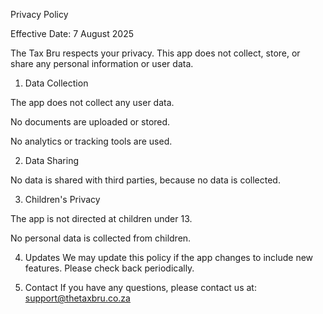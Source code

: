 Privacy Policy

Effective Date: 7 August 2025

The Tax Bru respects your privacy. This app does not collect, store, or share any personal information or user data.

1. Data Collection

The app does not collect any user data.

No documents are uploaded or stored.

No analytics or tracking tools are used.

2. Data Sharing

No data is shared with third parties, because no data is collected.

3. Children's Privacy

The app is not directed at children under 13.

No personal data is collected from children.

4. Updates
We may update this policy if the app changes to include new features. Please check back periodically.

5. Contact
If you have any questions, please contact us at:
support@thetaxbru.co.za
